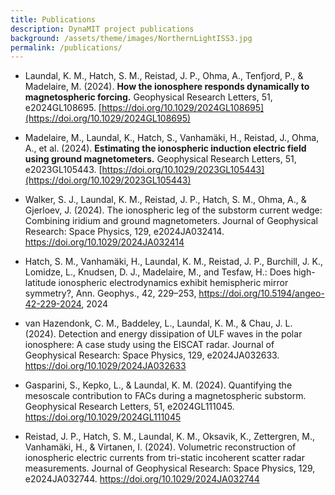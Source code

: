 ```yaml
---
title: Publications
description: DynaMIT project publications
background: /assets/theme/images/NorthernLightISS3.jpg
permalink: /publications/
---
```


<!-- To do: find out how to open link in a new page  -->


- Laundal, K. M., Hatch, S. M., Reistad, J. P., Ohma, A., Tenfjord, P., & Madelaire, M. (2024). **How the ionosphere responds dynamically to magnetospheric forcing.** Geophysical Research Letters, 51, e2024GL108695. [https://doi.org/10.1029/2024GL108695](https://doi.org/10.1029/2024GL108695)

- Madelaire, M., Laundal, K., Hatch, S., Vanhamäki, H., Reistad, J., Ohma, A., et al. (2024). **Estimating the ionospheric induction electric field using ground magnetometers.** Geophysical Research Letters, 51, e2023GL105443. [https://doi.org/10.1029/2023GL105443](https://doi.org/10.1029/2023GL105443)

- Walker, S. J., Laundal, K. M., Reistad, J. P., Hatch, S. M., Ohma, A., & Gjerloev, J. (2024). The ionospheric leg of the substorm current wedge: Combining iridium and ground magnetometers. Journal of Geophysical Research: Space Physics, 129, e2024JA032414. https://doi.org/10.1029/2024JA032414

- Hatch, S. M., Vanhamäki, H., Laundal, K. M., Reistad, J. P., Burchill, J. K., Lomidze, L., Knudsen, D. J., Madelaire, M., and Tesfaw, H.: Does high-latitude ionospheric electrodynamics exhibit hemispheric mirror symmetry?, Ann. Geophys., 42, 229–253, https://doi.org/10.5194/angeo-42-229-2024, 2024

- van Hazendonk, C. M., Baddeley, L., Laundal, K. M., & Chau, J. L. (2024). Detection and energy dissipation of ULF waves in the polar ionosphere: A case study using the EISCAT radar. Journal of Geophysical Research: Space Physics, 129, e2024JA032633. https://doi.org/10.1029/2024JA032633

- Gasparini, S., Kepko, L., & Laundal, K. M. (2024). Quantifying the mesoscale contribution to FACs during a magnetospheric substorm. Geophysical Research Letters, 51, e2024GL111045. https://doi.org/10.1029/2024GL111045

- Reistad, J. P., Hatch, S. M., Laundal, K. M., Oksavik, K., Zettergren, M., Vanhamäki, H., & Virtanen, I. (2024). Volumetric reconstruction of ionospheric electric currents from tri-static incoherent scatter radar measurements. Journal of Geophysical Research: Space Physics, 129, e2024JA032744. https://doi.org/10.1029/2024JA032744

